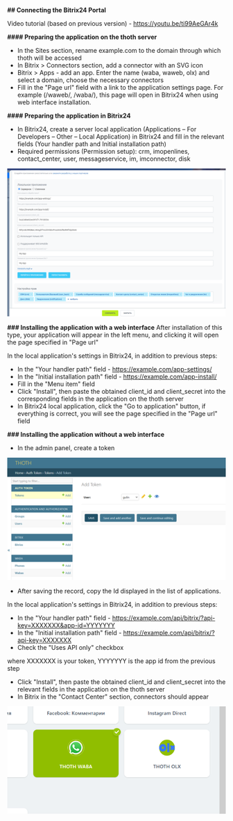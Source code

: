 **## Connecting the Bitrix24 Portal**

Video tutorial (based on previous version) - https://youtu.be/ti99AeGAr4k

**#### Preparing the application on the thoth server**

+ In the Sites section, rename example.com to the domain through which thoth will be accessed
+ In Bitrix > Connectors section, add a connector with an SVG icon
+ Bitrix > Apps - add an app. Enter the name (waba, waweb, olx) and select a domain, choose the necessary connectors
+ Fill in the "Page url" field with a link to the application settings page. For example (/waweb/, /waba/), this page will open in Bitrix24 when using web interface installation.

**#### Preparing the application in Bitrix24**
+ In Bitrix24, create a server local application (Applications – For Developers – Other – Local Application) in Bitrix24 and fill in the relevant fields (Your handler path and Initial installation path)
+ Required permissions (Permission setup): crm, imopenlines, contact_center, user, messageservice, im, imconnector, disk

![b24 local app](img/b24_local_app.png)

**### Installing the application with a web interface**
After installation of this type, your application will appear in the left menu, and clicking it will open the page specified in "Page url"

In the local application's settings in Bitrix24, in addition to previous steps:

+ In the "Your handler path" field - https://example.com/app-settings/
+ In the "Initial installation path" field - https://example.com/app-install/
+ Fill in the "Menu item" field
+ Click "Install", then paste the obtained client_id and client_secret into the corresponding fields in the application on the thoth server
+ In Bitrix24 local application, click the "Go to application" button, if everything is correct, you will see the page specified in the "Page url" field

**### Installing the application without a web interface**

+ In the admin panel, create a token

![thoth user token](img/token.png)

+ After saving the record, copy the Id displayed in the list of applications.

In the local application's settings in Bitrix24, in addition to previous steps:

+ In the "Your handler path" field -  https://example.com/api/bitrix/?api-key=XXXXXXX&app-id=YYYYYYY
+ In the "Initial installation path" field - https://example.com/api/bitrix/?api-key=XXXXXXX
+ Check the "Uses API only" checkbox

where XXXXXXX is your token, YYYYYYY is the app id from the previous step

+ Click "Install", then paste the obtained client_id and client_secret into the relevant fields in the application on the thoth server
+ In Bitrix in the "Contact Center" section, connectors should appear

![alt text](img/olx-connector.png)